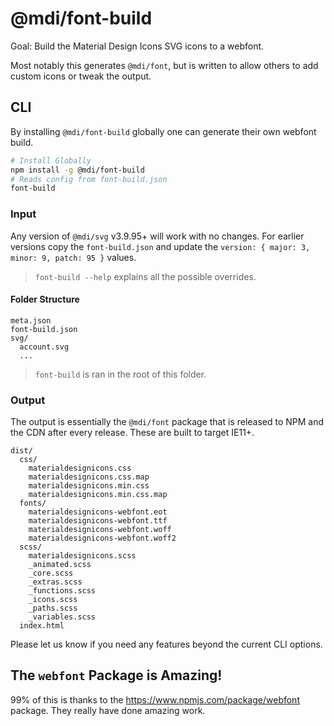 # @mdi/font-build

Goal: Build the Material Design Icons SVG icons to a webfont.

Most notably this generates `@mdi/font`, but is written to allow others to add custom icons or tweak the output.

## CLI

By installing `@mdi/font-build` globally one can generate their own webfont build.

```bash
# Install Globally
npm install -g @mdi/font-build
# Reads config from font-build.json
font-build
```

### Input

Any version of `@mdi/svg` v3.9.95+ will work with no changes. For earlier versions copy the `font-build.json` and update the `version: { major: 3, minor: 9, patch: 95 }` values.

> `font-build --help` explains all the possible overrides.

#### Folder Structure

```text
meta.json
font-build.json
svg/
  account.svg
  ...
```

> `font-build` is ran in the root of this folder.

### Output

The output is essentially the `@mdi/font` package that is released to NPM and the CDN after every release. These are built to target IE11+.

```text
dist/
  css/
    materialdesignicons.css
    materialdesignicons.css.map
    materialdesignicons.min.css
    materialdesignicons.min.css.map
  fonts/
    materialdesignicons-webfont.eot
    materialdesignicons-webfont.ttf
    materialdesignicons-webfont.woff
    materialdesignicons-webfont.woff2
  scss/
    materialdesignicons.scss
    _animated.scss
    _core.scss
    _extras.scss
    _functions.scss
    _icons.scss
    _paths.scss
    _variables.scss
  index.html
```

Please let us know if you need any features beyond the current CLI options.

## The `webfont` Package is Amazing!

99% of this is thanks to the https://www.npmjs.com/package/webfont package. They really have done amazing work.